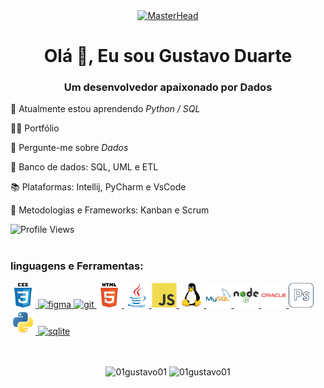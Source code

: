 <div align="center">
  <a href="https://rishavchanda.io">
    <img src="https://files.realpython.com/media/progress.6bd055d8dcc4.gif" alt="MasterHead" width="600">
  </a>
</div>
<h1 align="center">Olá 👋, Eu sou Gustavo Duarte</h1>
<h3 align="center">Um desenvolvedor apaixonado por Dados</h3>

<p style="margin-bottom: 10px;">🌱 Atualmente estou aprendendo <em>Python / SQL</em></p>
<p style="margin-bottom: 10px;">👨‍💻 Portfólio <!--<a>AQUI</a>--></p>
<p style="margin-bottom: 10px;">💬 Pergunte-me sobre <em>Dados</em></p>
<p style="margin-bottom: 10px;">🏦 Banco de dados: SQL, UML e ETL</p>
<p style="margin-bottom: 10px;">📚 Plataformas: Intellij, PyCharm e VsCode</p>
<p style="margin-bottom: 10px;">🔄 Metodologias e Frameworks: Kanban e Scrum</p>
<p style="margin-bottom: 0;">
  <img src="https://komarev.com/ghpvc/?username=01gustavo01&label=Profile%20views&color=0e75b6&style=flat" alt="Profile Views"/>
  <br>
  <br>
</p>
<h3 align="left">linguagens e Ferramentas:</h3>
<p align="left"> <a href="https://www.w3schools.com/css/" target="_blank" rel="noreferrer"> <img src="https://raw.githubusercontent.com/devicons/devicon/master/icons/css3/css3-original-wordmark.svg" alt="css3" width="40" height="40"/> </a> 
<a href="https://www.figma.com/" target="_blank" rel="noreferrer"> <img src="https://www.vectorlogo.zone/logos/figma/figma-icon.svg" alt="figma" width="40" height="40"/> </a> 
<a href="https://git-scm.com/" target="_blank" rel="noreferrer"> <img src="https://www.vectorlogo.zone/logos/git-scm/git-scm-icon.svg" alt="git" width="40" height="40"/> </a> 
<a href="https://www.w3.org/html/" target="_blank" rel="noreferrer"> <img src="https://raw.githubusercontent.com/devicons/devicon/master/icons/html5/html5-original-wordmark.svg" alt="html5" width="40" height="40"/> </a> 
<a href="https://www.java.com" target="_blank" rel="noreferrer"> <img src="https://raw.githubusercontent.com/devicons/devicon/master/icons/java/java-original.svg" alt="java" width="40" height="40"/> </a> 
<a href="https://developer.mozilla.org/en-US/docs/Web/JavaScript" target="_blank" rel="noreferrer"> <img src="https://raw.githubusercontent.com/devicons/devicon/master/icons/javascript/javascript-original.svg" alt="javascript" width="40" height="40"/> </a> 
<a href="https://www.linux.org/" target="_blank" rel="noreferrer"> <img src="https://raw.githubusercontent.com/devicons/devicon/master/icons/linux/linux-original.svg" alt="linux" width="40" height="40"/> </a> 
<a href="https://www.mysql.com/" target="_blank" rel="noreferrer"> <img src="https://raw.githubusercontent.com/devicons/devicon/master/icons/mysql/mysql-original-wordmark.svg" alt="mysql" width="40" height="40"/> </a> 
<a href="https://nodejs.org" target="_blank" rel="noreferrer"> <img src="https://raw.githubusercontent.com/devicons/devicon/master/icons/nodejs/nodejs-original-wordmark.svg" alt="nodejs" width="40" height="40"/> </a> 
<a href="https://www.oracle.com/" target="_blank" rel="noreferrer"> <img src="https://raw.githubusercontent.com/devicons/devicon/master/icons/oracle/oracle-original.svg" alt="oracle" width="40" height="40"/> </a> 
<a href="https://www.photoshop.com/en" target="_blank" rel="noreferrer"> <img src="https://raw.githubusercontent.com/devicons/devicon/master/icons/photoshop/photoshop-line.svg" alt="photoshop" width="40" height="40"/> </a> 
<a href="https://www.python.org" target="_blank" rel="noreferrer"> <img src="https://raw.githubusercontent.com/devicons/devicon/master/icons/python/python-original.svg" alt="python" width="40" height="40"/> </a> 
<a href="https://www.sqlite.org/" target="_blank" rel="noreferrer"> <img src="https://www.vectorlogo.zone/logos/sqlite/sqlite-icon.svg" alt="sqlite" width="40" height="40"/> </a> </p>
<br><br>
<div style="display: flex; justify-content: center;">
    <div>
        <img src="https://github-readme-stats.vercel.app/api?username=GustavoD01&show_icons=true&locale=en" alt="01gustavo01" width="330" height="200" />
      <img src="https://github-readme-stats.vercel.app/api/top-langs?username=GustavoD01&show_icons=true&locale=en&layout=compact" alt="01gustavo01" width="300" height="200" />
</div>
